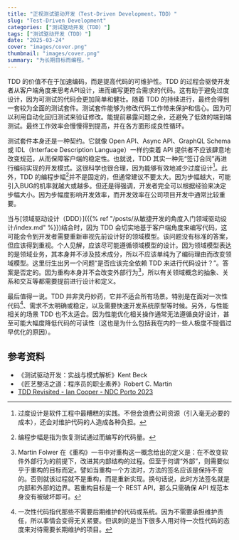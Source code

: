 ```yaml
---
title: "正视测试驱动开发（Test-Driven Development，TDD）"
slug: "Test-Driven Development"
categories: ["测试驱动开发（TDD）"]
tags: ["测试驱动开发（TDD）"]
date: "2025-03-24"
cover: "images/cover.png"
thumbnail: "images/cover.png"
summary: "为长期目标而编程。"
---
```


TDD 的价值不在于加速编码，而是提高代码的可维护性。TDD 的过程会驱使开发者从客户端角度来思考API设计，进而编写更符合需求的代码。这有助于避免过度设计，因为可测试的代码会更加简单和健壮。随着 TDD 的持续进行，最终会得到一套较为全面的测试套件。测试套件能够为修改代码工作带来保护和信心。因为可以利用自动化回归测试来验证修改。能提前暴露问题之余，还避免了低效的端到端测试。最终工作效率会慢慢得到提高，并在各方面形成良性循环。

测试套件本身还是一种契约。它就像 Open API、Async API、GraphQL Schema 或 IDL（Interface Description Language）一样约束着 API 提供者不应该肆意地改变规范，从而保障客户端的稳定性。也就说，TDD 其实一种先“签订合同”再进行编码实现的开发模式。这很科学也很合理，因为能够有效地减少过度设计[^1]。此外，TDD 的编程步幅[^2]并不是固定的，但通常建议不要太大。因为步幅越大，可能引入BUG的机率就越大或越多。但还是得强调，开发者完全可以根据经验来决定步幅大小。因为步幅度影响开发效率，而开发效率在公司项目开发中通常比较重要。

当与[领域驱动设计（DDD）]({{% ref "/posts/从敏捷开发的角度入门领域驱动设计/index.md" %}})结合时，因为 TDD 会切实地基于客户端角度来编写代码，这可能会令到开发者需要重新审视先前设计好的领域模型。该问题没有标准的答案，但应该得到重视。个人见解，应该尽可能遵循领域模型的设计。因为领域模型表达的是领域业务，其本身并不涉及技术成分，所以不应该单纯为了编码理由而改变领域模型。这里衍生出另一个问题“是否应该完全依赖 TDD 来进行代码设计？”。答案是否定的。因为重构本身并不会改变外部行为[^3]，所以有关领域概念的抽象、关系和交互等都需要提前进行设计和定义。

最后值得一说。TDD 并非灵丹妙药，它并不适合所有场景。特别是在面对一次性代码[^4]、需求不太明确或稳定，以及需要快速开发系统原型等时候。另外，与性能相关的场景 TDD 也不太适合。因为性能优化相关操作通常无法遵循良好设计，甚至可能大幅度降低代码的可读性（这也是为什么包括我在内的一些人极度不提倡过早优化的原因）。

## 参考资料
- 《测试驱动开发：实战与模式解析》Kent Beck
- 《匠艺整洁之道：程序员的职业素养》Robert C. Martin
- [TDD Revisited - Ian Cooper - NDC Porto 2023](https://www.youtube.com/watch?v=IN9lftH0cJc)

[^1]: 过度设计是软件工程中最糟糕的实践。不但会浪费公司资源（引入毫无必要的成本），还会对维护代码的人造成各种负担。
[^2]: 编程步幅是指为恢复测试通过而编写的代码量。
[^3]: Martin Folwer 在《重构》一书中对重构这一概念给出的定义是：在不改变软件外部行为的前提下，改进其内部结构的过程。但至于何谓“外部”，则需要似乎于重构的目标而定。譬如当重构一个方法时，方法的签名应该是保持不变的。否则就该过程就不是重构，而是重新实现。换句话说，此时方法签名就是内部和外部的边界。若重构目标是一个 REST API，那么只需确保 API 规范本身没有被破坏即可。 
[^4]: 一次性代码指代那些不需要后期维护的代码或系统。因为不需要承担维护责任，所以事情会变得无关紧要。但讽刺的是当下很多人用对待一次性代码的态度来对待需要长期维护的项目。